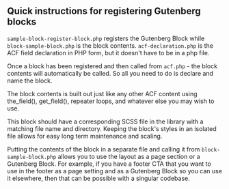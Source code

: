 
## Quick instructions for registering Gutenberg blocks


`sample-block-register-block.php` registers the Gutenberg Block while `block-sample-block.php` is the block contents. `acf-declaration.php` is the ACF field declaration in PHP form, but it doesn't have to be in a php file.

Once a block has been registered and then called from `acf.php` - the block contents will automatically be called. So all you need to do is declare and name the block.

The block contents is built out just like any other ACF content using the_field(), get_field(), repeater loops, and whatever else you may wish to use.

This block should have a corresponding SCSS file in the library with a matching file name and directory. Keeping the block's styles in an isolated file allows for easy long term maintenance and scaling.

Putting the contents of the block in a separate file and calling it from `block-sample-block.php` allows you to use the layout as a page section or a Gutenberg Block. For example, if you have a footer CTA that you want to use in the footer as a page setting and as a Gutenberg Block so you can use it elsewhere, then that can be possible with a singular codebase. 
